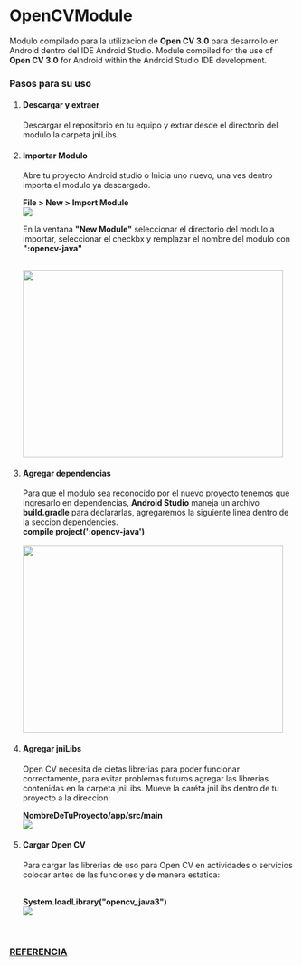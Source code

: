 # OpenCVModule

Modulo compilado para la utilizacion de <b>Open CV 3.0</b> para desarrollo en Android dentro del IDE Android Studio.
Module compiled for the use of <b>Open CV 3.0</b> for Android within the Android Studio IDE development.

<h3>Pasos para su uso</h3>
<ol>
  <li> <h4>Descargar y extraer</h4> 
      <p>Descargar el repositorio en tu equipo y extrar desde el directorio del modulo la carpeta jniLibs.</p>
  <li> <h4>Importar Modulo</h4>
      <p>Abre tu proyecto Android studio o Inicia uno nuevo, una ves dentro importa el modulo ya descargado.</p>
      <b>File > New > Import Module</b>
      <br>
      <img src="http://www.truiton.com/wp-content/uploads/2015/02/Android-Studio-Add-Library-1.jpg">
      <br>
      <p>En la ventana <b>"New Module"</b> seleccionar el directorio del modulo a importar, seleccionar el checkbx y remplazar el nombre del modulo con <b>":opencv-java"</b></p>
      <br>
      <img width=460 height=330 src="http://1.bp.blogspot.com/-XvGQFhswm4g/VayawVHvdFI/AAAAAAAAIFM/OCFoxD2l6h0/s1600/quan404_hinh5_new%2Bmodule.png">
  <li> <h4>Agregar dependencias</h4>
      <p>Para que el modulo sea reconocido por el nuevo proyecto tenemos que ingresarlo en dependencias, <b>Android Studio</b> maneja un archivo <b>build.gradle</b> para declararlas, agregaremos la siguiente linea dentro de la seccion dependencies.
      <br>
      <b>compile project(':opencv-java')</b>
      <br>
      <br>
      <img width=460 height=330 src="http://4.bp.blogspot.com/-PL5tJP1uflU/VayawuvY8KI/AAAAAAAAIFI/FnLvsFmL2uE/s1600/quan404_hinh6_gradle.png">
  <li> <h4>Agregar jniLibs</h4> 
      <p>Open CV necesita de cietas librerias para poder funcionar correctamente, para evitar problemas futuros agregar las librerias contenidas en la carpeta jniLibs. Mueve la caréta jniLibs dentro de tu proyecto a la direccion:</p>
      <b>NombreDeTuProyecto/app/src/main</b>
      <br>
      <img src="http://2.bp.blogspot.com/-qK12f16p_ow/VayaxYhPjEI/AAAAAAAAIFQ/uU9MZ-bV4TM/s1600/quan404_hinh9_jniLibs.png">
  <li> <h4>Cargar Open CV</h4>
      <p>Para cargar las librerias de uso para Open CV en actividades o servicios colocar antes de las funciones y de manera estatica: </p>
      <br>
      <b>System.loadLibrary("opencv_java3")</b>
      <br>
      <img src="http://4.bp.blogspot.com/-c_wu3s0upW8/Vayavqm9X4I/AAAAAAAAIEs/ee7DrDKf_D4/s1600/quan404_hinh10_systemLoad.png">
</ol>
<br>
<h3><a href="http://www.quan404.com/2015/07/how-to-use-opencv-android-in-android.html">REFERENCIA</a></h3>
